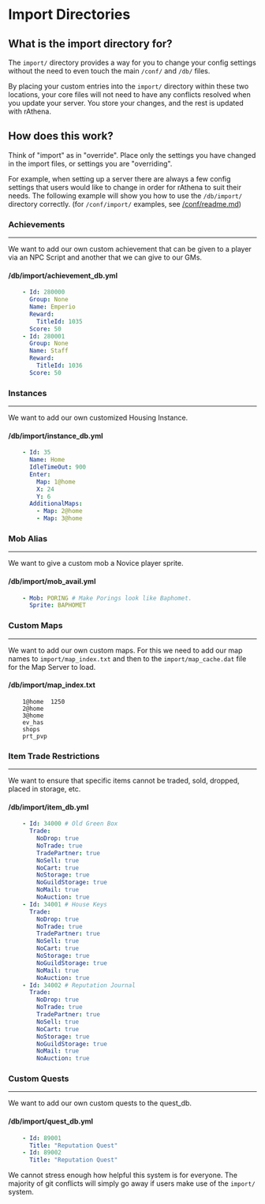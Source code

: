 # Import Directories

## What is the import directory for?

The `import/` directory provides a way for you to change your config settings without the need to even touch the main `/conf/` and `/db/` files.

By placing your custom entries into the `import/` directory within these two locations, your core files will not need to have any conflicts resolved when you update your server. You store your changes, and the rest is updated with rAthena.

## How does this work?

Think of "import" as in "override". Place only the settings you have changed in the import files, or settings you are "overriding".

For example, when setting up a server there are always a few config settings that users would like to change in order for rAthena to suit their needs. The following example will show you how to use the `/db/import/` directory correctly. (for `/conf/import/` examples, see [/conf/readme.md](/conf/readme.md))

### Achievements
---
We want to add our own custom achievement that can be given to a player via an NPC Script and another that we can give to our GMs.

#### /db/import/achievement_db.yml

```yml
    - Id: 280000
      Group: None
      Name: Emperio
      Reward:
        TitleId: 1035
      Score: 50
    - Id: 280001
      Group: None
      Name: Staff
      Reward:
        TitleId: 1036
      Score: 50
```


### Instances
---
We want to add our own customized Housing Instance.

#### /db/import/instance_db.yml

```yml
    - Id: 35
      Name: Home
      IdleTimeOut: 900
      Enter:
        Map: 1@home
        X: 24
        Y: 6
      AdditionalMaps:
        - Map: 2@home
        - Map: 3@home
```


### Mob Alias
---
We want to give a custom mob a Novice player sprite.

#### /db/import/mob_avail.yml

```yml
    - Mob: PORING # Make Porings look like Baphomet.
      Sprite: BAPHOMET
```


### Custom Maps
---
We want to add our own custom maps. For this we need to add our map names to `import/map_index.txt` and then to the `import/map_cache.dat` file for the Map Server to load.

#### /db/import/map_index.txt

```
    1@home	1250
    2@home
    3@home
    ev_has
    shops
    prt_pvp
```


### Item Trade Restrictions
---
We want to ensure that specific items cannot be traded, sold, dropped, placed in storage, etc.

#### /db/import/item_db.yml

```yml
    - Id: 34000 # Old Green Box
      Trade:
        NoDrop: true
        NoTrade: true
        TradePartner: true
        NoSell: true
        NoCart: true
        NoStorage: true
        NoGuildStorage: true
        NoMail: true
        NoAuction: true
    - Id: 34001 # House Keys
      Trade:
        NoDrop: true
        NoTrade: true
        TradePartner: true
        NoSell: true
        NoCart: true
        NoStorage: true
        NoGuildStorage: true
        NoMail: true
        NoAuction: true
    - Id: 34002 # Reputation Journal
      Trade:
        NoDrop: true
        NoTrade: true
        TradePartner: true
        NoSell: true
        NoCart: true
        NoStorage: true
        NoGuildStorage: true
        NoMail: true
        NoAuction: true
```


### Custom Quests
---
We want to add our own custom quests to the quest_db.

#### /db/import/quest_db.yml

```yml
    - Id: 89001
      Title: "Reputation Quest"
    - Id: 89002
      Title: "Reputation Quest"
```



We cannot stress enough how helpful this system is for everyone. The majority of git conflicts will simply go away if users make use of the `import/` system.
